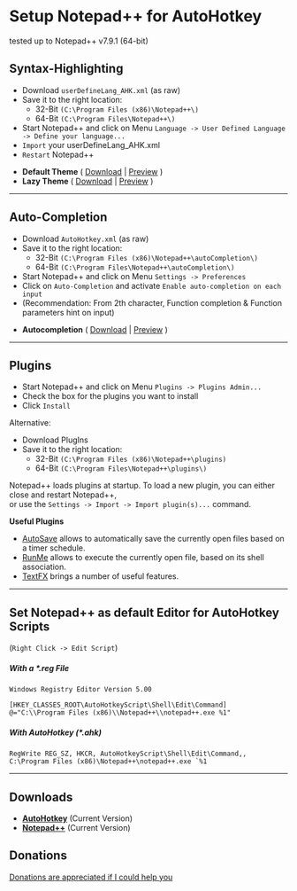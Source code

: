 # Setup Notepad++ for AutoHotkey
tested up to Notepad++ v7.9.1 (64-bit)

## Syntax-Highlighting
- Download `userDefineLang_AHK.xml` (as raw)
- Save it to the right location:
  - 32-Bit `(C:\Program Files (x86)\Notepad++\)`
  - 64-Bit `(C:\Program Files\Notepad++\)`
- Start Notepad++ and click on Menu `Language -> User Defined Language -> Define your language...`
- `Import` your userDefineLang_AHK.xml
- `Restart` Notepad++

* **Default Theme** (
[Download](../master/userDefineLang/default/userDefineLang_AHK.xml) | [Preview](../master/userDefineLang/default/udl_default.png) )  
* **Lazy Theme** (
[Download](../master/userDefineLang/lazy/userDefineLang_AHK.xml) | [Preview](../master/userDefineLang/lazy/udl_lazy.png) )

---

## Auto-Completion
- Download `AutoHotkey.xml` (as raw)
- Save it to the right location:
  - 32-Bit `(C:\Program Files (x86)\Notepad++\autoCompletion\)`
  - 64-Bit `(C:\Program Files\Notepad++\autoCompletion\)`
- Start Notepad++ and click on Menu `Settings -> Preferences`
- Click on `Auto-Completion` and activate `Enable auto-completion on each input`
- (Recommendation: From 2th character, Function completion & Function parameters hint on input)

* **Autocompletion** (
[Download](../master/autocomplete/AutoHotkey.xml) | [Preview](../master/autocomplete/autocomplete.png) )

---

## Plugins
- Start Notepad++ and click on Menu `Plugins -> Plugins Admin...`
- Check the box for the plugins you want to install
- Click `Install`

Alternative:
- Download PlugIns
- Save it to the right location:
  - 32-Bit `(C:\Program Files (x86)\Notepad++\plugins)`
  - 64-Bit `(C:\Program Files\Notepad++\plugins\)`

Notepad++ loads plugins at startup. To load a new plugin, you can either close and restart Notepad++,  
or use the `Settings -> Import -> Import plugin(s)...` command.

**Useful Plugins**
* [AutoSave](https://sites.google.com/site/fstellari/nppplugins/) allows to automatically save the currently open files based on a timer schedule.
* [RunMe](https://sites.google.com/site/fstellari/nppplugins/) allows to execute the currently open file, based on its shell association.
* [TextFX](http://sourceforge.net/projects/npp-plugins/files/TextFX/) brings a number of useful features.

---

## Set Notepad++ as default Editor for AutoHotkey Scripts
(`Right Click -> Edit Script`)

##### With a *.reg File
```
Windows Registry Editor Version 5.00
 
[HKEY_CLASSES_ROOT\AutoHotkeyScript\Shell\Edit\Command]
@="C:\\Program Files (x86)\\Notepad++\\notepad++.exe %1"
```
##### With AutoHotkey (*.ahk)
```autohotkey
RegWrite REG_SZ, HKCR, AutoHotkeyScript\Shell\Edit\Command,, C:\Program Files (x86)\Notepad++\notepad++.exe `%1
```

---

## Downloads
* **[AutoHotkey](https://autohotkey.com/download/ "AutoHotkey Downloads")** (Current Version)
* **[Notepad++](https://notepad-plus-plus.org/download/ "Notepad++ - Current Version")** (Current Version)


## Donations
[Donations are appreciated if I could help you](https://www.paypal.me/smithz)
